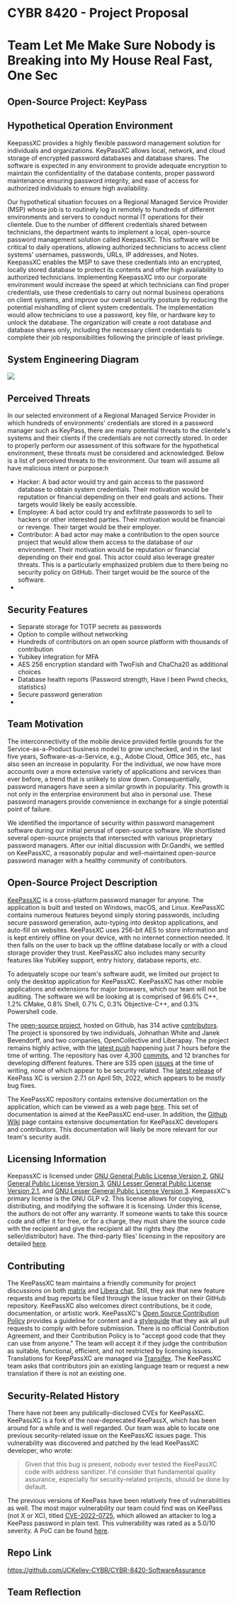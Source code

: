 # CYBR 8420 - Project Proposal

# Team Let Me Make Sure Nobody is Breaking into My House Real Fast, One Sec

## Open-Source Project: KeyPass 

## Hypothetical Operation Environment
KeepassXC provides a highly flexible password management solution for individuals and organizations. KeyPassXC allows local, network, and cloud storage of encrypted password databases and database shares. The software is expected in any environment to provide adequate encryption to maintain the confidentiality of the database contents, proper password maintenance ensuring password integrity, and ease of access for authorized individuals to ensure high availability.

Our hypothetical situation focuses on a Regional Managed Service Provider (MSP) whose job is to routinely log in remotely to hundreds of different environments and servers to conduct normal IT operations for their clientele. Due to the number of different credentials shared between technicians, the department wants to implement a local, open-source password management solution called KeepassXC. This software will be critical to daily operations, allowing authorized technicians to access client systems' usernames, passwords, URLs, IP addresses, and Notes. KeepassXC enables the MSP to save these credentials into an encrypted, locally stored database to protect its contents and offer high availability to authorized technicians. Implementing KeepassXC into our corporate environment would increase the speed at which technicians can find proper credentials, use these credentials to carry out normal business operations on client systems, and improve our overall security posture by reducing the potential mishandling of client system credentials. The implementation would allow technicians to use a password, key file, or hardware key to unlock the database. The organization will create a root database and database shares only, including the necessary client credentials to complete their job responsibilities following the principle of least privilege.

## System Engineering Diagram
<img src="system_engineering_diagram.png">

## Perceived Threats
In our selected environment of a Regional Managed Service Provider in which hundreds of environments' credentials are stored in a password manager such as KeyPass, there are many potential threats to the clientele's systems and their clients if the credentials are not correctly stored. In order to properly perform our assessment of this software for the hypothetical environment, these threats must be considered and acknowledged. Below is a list of perceived threats to the environment. Our team will assume all have malicious intent or purpose:h
* Hacker: A bad actor would try and gain access to the password database to obtain system credentials. Their motivation would be reputation or financial depending on their end goals and actions. Their targets would likely be easily accessible.
* Employee: A bad actor could try and exfiltrate passwords to sell to hackers or other interested parties. Their motivation would be financial or revenge. Their target would be their employer.
* Contributor: A bad actor may make a contribution to the open source project that would allow them access to the database of our environment. Their motivation would be reputation or financial depending on their end goal. This actor could also leverage greater threats. This is a particularly emphasized problem due to there being no security policy on GitHub. Their target would be the source of the software.
* 
## Security Features
* Separate storage for TOTP secrets as passwords
* Option to compile without networking
* Hundreds of contributors on an open source platform with thousands of contribution
* Yubikey integration for MFA
* AES 256 encryption standard with TwoFish and ChaCha20 as additional choices
* Database health reports (Password strength, Have I been Pwnd checks, statistics)
* Secure password generation
* 
## Team Motivation
The interconnectivity of the mobile device provided fertile grounds for the Service-as-a-Product business model to grow unchecked, and in the last five years, Software-as-a-Service, e.g., Adobe Cloud, Office 365, etc., has also seen an increase in popularity. For the individual, we now have more accounts over a more extensive variety of applications and services than ever before, a trend that is unlikely to slow down. Consequentially, password managers have seen a similar growth in popularity. This growth is not only in the enterprise environment but also in personal use. These password managers provide convenience in exchange for a single potential point of failure. 

We identified the importance of security within password management software during our initial perusal of open-source software. We shortlisted several open-source projects that intersected with various proprietary password managers. After our initial discussion with Dr.Gandhi, we settled on KeePassXC, a reasonably popular and well-maintained open-source password manager with a healthy community of contributors.

## Open-Source Project Description

[KeePassXC](https://keepassxc.org/) is a cross-platform password manager for anyone. The application is built and tested on Windows, macOS, and Linux. KeePassXC contains numerous features beyond simply storing passwords, including secure password generation, auto-typing into desktop applications, and auto-fill on websites. KeePassXC uses 256-bit AES to store information and is kept entirely offline on your device, with no internet connection needed. It then falls on the user to back up the offline database locally or with a cloud storage provider they trust. KeePassXC also includes many security features like YubiKey support, entry history, database reports, etc. 

To adequately scope our team's software audit, we limited our project to only the desktop application for KeePassXC. KeePassXC has other mobile applications and extensions for major browsers, which our team will not be auditing. The software we will be looking at is comprised of 96.6% C++, 1.2% CMake, 0.8% Shell, 0.7% C, 0.3% Objective-C++, and 0.3% Powershell code. 

The [open-source project](https://github.com/keepassxreboot/keepassxc), hosted on Github, has 314 active [contributors](https://github.com/keepassxreboot/keepassxc/graphs/contributors). The project is sponsored by two individuals, Johnathan White and Janek Bevendorff, and two companies, OpenCollective and Liberapay. The project remains highly active, with the [latest push](https://github.com/keepassxreboot/keepassxc/commit/dd15db721a3d8d9e276e6363ae5d51e35c33e4c7) happening just 7 hours before the time of writing. The repository has over 4,300 [commits](https://github.com/keepassxreboot/keepassxc/commits/develop), and 12 branches for developing different features. There are 535 open [issues](https://github.com/keepassxreboot/keepassxc/issues) at the time of writing, none of which appear to be security related. The [latest release](https://github.com/keepassxreboot/keepassxc/releases/tag/2.7.1) of KeePass XC is version 2.7.1 on April 5th, 2022, which appears to be mostly bug fixes. 

The KeePassXC repository contains extensive documentation on the application, which can be viewed as a web page [here](https://keepassxc.org/docs/KeePassXC_UserGuide.html). This set of documentation is aimed at the KeePassXC end-user. In addition, the [Github Wiki](https://github.com/keepassxreboot/keepassxc/wiki) page contains extensive documentation for KeePassXC developers and contributors. This documentation will likely be more relevant for our team's security audit. 

## Licensing Information
KeepassXC is licensed under [GNU General Public License Version 2](https://github.com/keepassxreboot/keepassxc/blob/develop/LICENSE.GPL-2), [GNU General Public License Version 3](https://github.com/keepassxreboot/keepassxc/blob/develop/LICENSE.GPL-3), [GNU Lesser General Public License Version 2.1](https://github.com/keepassxreboot/keepassxc/blob/develop/LICENSE.LGPL-2.1), and [GNU Lesser General Public License Version 3](https://github.com/keepassxreboot/keepassxc/blob/develop/LICENSE.LGPL-3). KeepassXC's primary license is the GNU GLP v2. This license allows for copying, distributing, and modifying the software it is licensing. Under this license, the authors do not offer any warranty. If someone wants to take this source code and offer it for free, or for a charge, they must share the source code with the recipient and give the recipient all the rights they (the seller/distributor) have. The third-party files' licensing in the repository are detailed [here](https://github.com/keepassxreboot/keepassxc/blob/develop/COPYING).

## Contributing
The KeePassXC team maintains a friendly community for project discussions on both [matrix](https://matrix.to/#/!zUxwGnFkUyycpxeHeM:matrix.org?via=matrix.org) and [Libera chat](https://web.libera.chat/). Still, they ask that new feature requests and bug reports be filed through the issue tracker on their GitHub repository. KeePassXC also welcomes direct contributions, be it code, documentation, or artistic work. KeePassXC's [Open Source Contribution Policy](https://github.com/keepassxreboot/keepassxc/blob/develop/.github/CONTRIBUTING.md) provides a guideline for content and a [styleguide](https://github.com/keepassxreboot/keepassxc/blob/develop/.github/CONTRIBUTING.md#styleguides) that they ask all pull requests to comply with before submission. There is no official Contribution Agreement, and their Contribution Policy is to "accept good code that they can use from anyone." The team will accept it if they judge the contribution as suitable, functional, efficient, and not restricted by licensing issues. Translations for KeepPassXC are managed via [Transifex](https://explore.transifex.com/keepassxc/keepassxc/). The KeePassXC team asks that contributors join an existing language team or request a new translation if there is not an existing one. 

## Security-Related History

There have not been any publically-disclosed CVEs for KeePassXC. KeePassXC is a fork of the now-deprecated KeePassX, which has been around for a while and is well regarded. Our team was able to locate one previous security-related issue on the KeePassXC issues page. This vulnerability was discovered and patched by the lead KeePassXC developer, who wrote:

> Given that this bug is present, nobody ever tested the KeePassXC code with address sanitizer. I'd consider that fundamental quality assurance, especially for security-related projects, should be done by default.

The previous versions of KeePass have been relatively free of vulnerabilities as well. The most major vulnerability our team could find was on KeePass (not X or XC), titled [CVE-2022-0725](https://www.cvedetails.com/cve/CVE-2022-0725), which allowed an attacker to log a KeePass password in plain text. This vulnerability was rated as a 5.0/10 severity. A PoC can be found [here](https://github.com/ByteHackr/keepass_poc).

## Repo Link
https://github.com/JCKelley-CYBR/CYBR-8420-SoftwareAssurance

## Team Reflection
